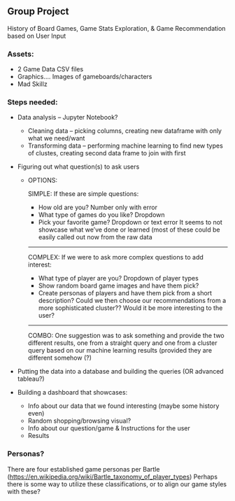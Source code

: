 ## Group Project
History of Board Games, Game Stats Exploration, & Game Recommendation based on User Input
### Assets:
  -	2 Game Data CSV files
  -	Graphics….  Images of gameboards/characters
  -	Mad Skillz
### Steps needed:
  -	Data analysis – Jupyter Notebook?
    - Cleaning data – picking columns, creating new dataframe with only what we need/want
    - Transforming data – performing machine learning to find new types of clustes, creating second data frame to join with first
  - Figuring out what question(s) to ask users 
    - OPTIONS:
    
      SIMPLE: If these are simple questions:
        -	How old are you? Number only with error
        -	What type of games do you like?  Dropdown
        -	Pick your favorite game? Dropdown or text error
      It seems to not showcase what we’ve done or learned (most of these could be easily called out now from the raw data
      ***
      COMPLEX: If we were to ask more complex questions to add interest:
        -	What type of player are you? Dropdown of player types
        -	Show random board game images and have them pick?
        -	Create personas of players and have them pick from a short description?
      Could we then choose our recommendations from a more sophisticated cluster?? Would it be more interesting to the user?
      ***
      COMBO: One suggestion was to ask something and provide the two different results, one from a straight query and one from a cluster query based on our machine learning results (provided they are different somehow (?)
    
  - Putting the data into a database and building the queries (OR advanced tableau?)
  - Building a dashboard that showcases:
      -	Info about our data that we found interesting (maybe some history even)
      -	Random shopping/browsing visual?  
      -	Info about our question/game & Instructions for the user
      -	Results


### Personas?
There are four established game personas per Bartle (https://en.wikipedia.org/wiki/Bartle_taxonomy_of_player_types) Perhaps there is some way to utilize these classifications, or to align our game styles with these?  


